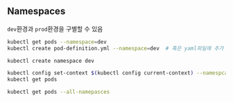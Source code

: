 ## Namespaces
`dev`환경과 `prod`환경을 구별할 수 있음
```bash
kubectl get pods --namespace=dev
kubectl create pod-definition.yml --namespace=dev  # 혹은 yaml파일에 추가
```

```bash
kubectl create namespace dev

kubectl config set-context $(kubectl config current-context) --namespcae=dev  # default 네임스페이스 변경
kubectl get pods

kubectl get pods --all-namepasces
```
